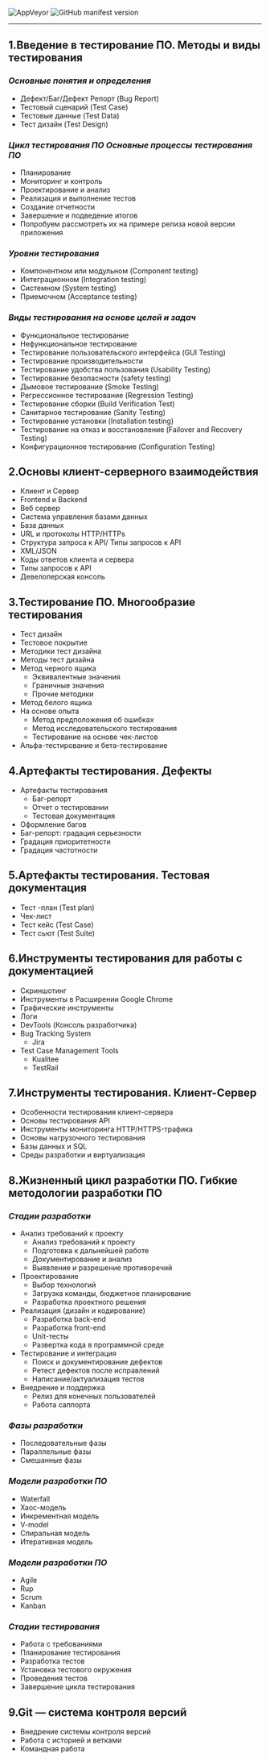 ![AppVeyor](https://img.shields.io/appveyor/build/radikzoom/Introduction-to-Software-Testing)
![GitHub manifest version](https://img.shields.io/github/manifest-json/v/radikzoom/Introduction-to-Software-Testing)
***
## 1.Введение в тестирование ПО. Методы и виды тестирования

<test>
  
### _Основные понятия и определения_
* Дефект/Баг/Дефект Репорт (Bug Report)
* Тестовый сценарий (Test Case)
* Тестовые данные (Test Data)
* Тест дизайн (Test Design)

### _Цикл тестирования ПО Основные процессы тестирования ПО_
*	Планирование
*	Мониторинг и контроль
*	Проектирование и анализ
*	Реализация и выполнение тестов
*	Создание отчетности
*	Завершение и подведение итогов
*	Попробуем рассмотреть их на примере релиза новой версии приложения

### _Уровни тестирования_
* Компонентном или модульном (Component testing)
* Интеграционном (Integration testing)
* Системном (System testing)
* Приемочном (Acceptance testing)

### _Виды тестирования на основе целей и задач_
* Функциональное тестирование
* Нефункциональное тестирование
* Тестирование пользовательского интерфейса (GUI Testing)
* Тестирование производительности
* Тестирование удобства пользования (Usability Testing)
* Тестирование безопасности (safety testing)
* Дымовое тестирование (Smoke Testing)
* Регрессионное тестирование (Regression Testing)
* Тестирование сборки (Build Verification Test)
* Санитарное тестирование (Sanity Testing)
* Тестирование установки (Installation testing)
* Тестирование на отказ и восстановление (Failover and Recovery Testing)
* Конфигурационное тестирование (Configuration Testing)

## 2.Основы клиент-серверного взаимодействия
* Клиент и Сервер
* Frontend и Backend
* Веб сервер
* Система управления базами данных
* База данных
* URL и протоколы HTTP/HTTPs
* Структура запроса к API/ Типы запросов к API
* XML/JSON 
* Коды ответов клиента и сервера
* Типы запросов к API
* Девелоперская консоль

## 3.Тестирование ПО. Многообразие тестирования
* Тест дизайн
* Тестовое покрытие
* Методики тест дизайна
* Методы тест дизайна
* Метод черного ящика
  - Эквивалентные значения
  - Граничные значения
  - Прочие методики
* Метод белого ящика
* На основе опыта
  - Метод предположения об ошибках
  - Метод исследовательского тестирования
  - Тестирование на основе чек-листов
* Альфа-тестирование и бета-тестирование

## 4.Артефакты тестирования. Дефекты
* Артефакты тестирования
  - Баг-репорт
  - Отчет о тестировании
  - Тестовая документация
* Оформление багов
* Баг-репорт: градация серьезности
* Градация приоритетности
* Градация частотности

## 5.Артефакты тестирования. Тестовая документация
* Тест -план (Test plan)
* Чек-лист
* Тест кейс (Test Case)
* Тест сьют (Test Suite)

## 6.Инструменты тестирования для работы с документацией
* Скриншотинг
* Инструменты в Расширении Google Chrome
* Графические инструменты
* Логи
* DevTools (Консоль разработчика)
* Bug Tracking System
  - Jira
* Test Case Management Tools
  - Kualitee
  - TestRail

## 7.Инструменты тестирования. Клиент-Сервер
* Особенности тестирования клиент-сервера
* Основы тестирования API
* Инструменты мониторинга HTTP/HTTPS-трафика
* Основы нагрузочного тестирования
* Базы данных и SQL
* Среды разработки и виртуализация

## 8.Жизненный цикл разработки ПО. Гибкие методологии разработки ПО

### _Стадии разработки_
* Анализ требований к проекту
  - Анализ требований к проекту
  - Подготовка к дальнейшей работе
  - Документирование и анализ
  - Выявление и разрешение противоречий
* Проектирование
  - Выбор технологий
  - Загрузка команды, бюджетное планирование
  - Разработка проектного решения
* Реализация (дизайн и кодирование)
  - Разработка back-end
  - Разработка front-end
  - Unit-тесты
  - Развертка кода в программной среде
* Тестирование и интеграция
  - Поиск и документирование дефектов
  - Ретест дефектов после исправлений
  - Написание/актуализация тестов
* Внедрение и поддержка
  - Релиз для конечных пользователей
  - Работа саппорта

### _Фазы разработки_
* Последовательные фазы
* Параллельные фазы
* Смешанные фазы

### _Модели разработки ПО_
* Waterfall
* Хаос-модель
* Инкрементная модель
* V-model
* Спиральная модель
* Итеративная модель

### _Модели разработки ПО_
* Agile
* Rup
* Scrum
* Kanban

### _Стадии тестирования_
* Работа с требованиями
* Планирование тестирования
* Разработка тестов
* Установка тестового окружения
* Проведения тестов
* Завершение цикла тестирования


## 9.Git — система контроля версий
* Внедрение системы контроля версий
* Работа с историей и ветками
* Командная работа

